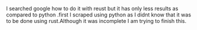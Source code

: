 I searched google how to do it with reust but it has only less results as compared to python .first I scraped using python as I didnt know that it was to be done using rust.Although it was incomplete I am trying to finish this.
